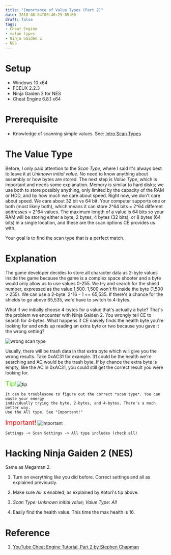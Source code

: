 ```yaml
---
title: "Importance of Value Types (Part 2)"
date: 2018-08-04T00:46:25-05:00
draft: false
tags:
- Cheat Engine
- value types
- Ninja Gaiden 2
- NES
---
```


# Setup

* Windows 10 x64
* FCEUX 2.2.3
* Ninja Gaiden 2 for NES
* Cheat Engine 6.8.1 x64

# Prerequisite

* Knowledge of scanning simple values. See: [Intro Scan Types]

# The Value Type

Before, I only paid attention to the *Scan Type*, where I said it's always best to leave it at *Unknown initial value.* No need to know anything about assembly or how bytes are stored. The next step is *Value Type*, which is important and needs some explanation. Memory is similar to hard disks; we use both to store possibly anything, only limited by the capacity of the RAM or HDD, and by how much we care about speed. Right now, we don't care about speed. We care about 32 bit vs 64 bit. Your computer supports one or both (most likely both), which means it can store 2^64 bits = 2^64 different addresses = 2^64 values. The maximum length of a value is 64 bits so your RAM will be storing either a byte, 2 bytes, 4 bytes (32 bits), or 8 bytes (64 bits) in a single location, and these are the scan options CE provides us with.

Your goal is to find the scan type that is a perfect match.

# Explanation

The game developer decides to store all character data as 2-byte values inside the game because the game is a complex space shooter and a byte would only allow us to use values 0-255. We try and search for the shield number, expressed as the value 1,500. 1,500 won't fit inside the byte (1,500 > 255). We can use a 2-byte. 2^16 - 1 == 65,535. If there's a chance for the shields to go above 65,535, we'd have to switch to 4-bytes.

What if we initially choose 4-bytes for a value that's actually a byte? That's the problem we encounter with Ninja Gaiden 2. You wrongly tell CE to search for 4-bytes. What happens if CE naively finds the health byte you're looking for and ends up reading an extra byte or two because you gave it the wrong setting?

![wrong scan type]

Usually, there will be trash data in that extra byte which will give you the wrong results. Take 0xAC31 for example. 31 could be the health we're searching and AC would be the trash byte. If by chance the extra byte is empty, like the AC in 0xAC31, you could still get the correct result you were looking for.

<span style="color:#57D900; font-size:20px">Tip!</span>![tip][tip]
```
It can be troublesome to figure out the correct *scan type*. You can waste your energy
individually trying the byte, 2-bytes, and 4-bytes. There's a much better way.
Use the All type. See "Important!"
```

<span style="color:red; font-size:20px">Important!</span> ![important][important]
```
Settings -> Scan Settings -> All type includes (check all)
```

# Hacking Ninja Gaiden 2 (NES)

Same as Megaman 2.

1. Turn on everything like you did before. Correct settings and all as explained previously.

2. Make sure *All* is enabled, as explained by Kotori's tip above.

3. *Scan Type: Unknown initial value; Value Type: All*

4. Easily find the health value. This time the max health is 16.

# Reference

1. [YouTube Cheat Engine Tutorial, Part 2 by Stephen Chapman]

[YouTube Cheat Engine Tutorial, Part 2 by Stephen Chapman]: https://www.youtube.com/watch?v=v-5wehWM3tE
[Intro Scan Types]: /~ef/intro-scan-types
[important]: /~ef/assets/images/maki-chibi.png
[tip]: /~ef/assets/images/kotori-chibi.png
[wrong scan type]: /~ef/assets/images/importance-value-types/health-4bytes.JPG "got a trash value due to not searching for Byte"